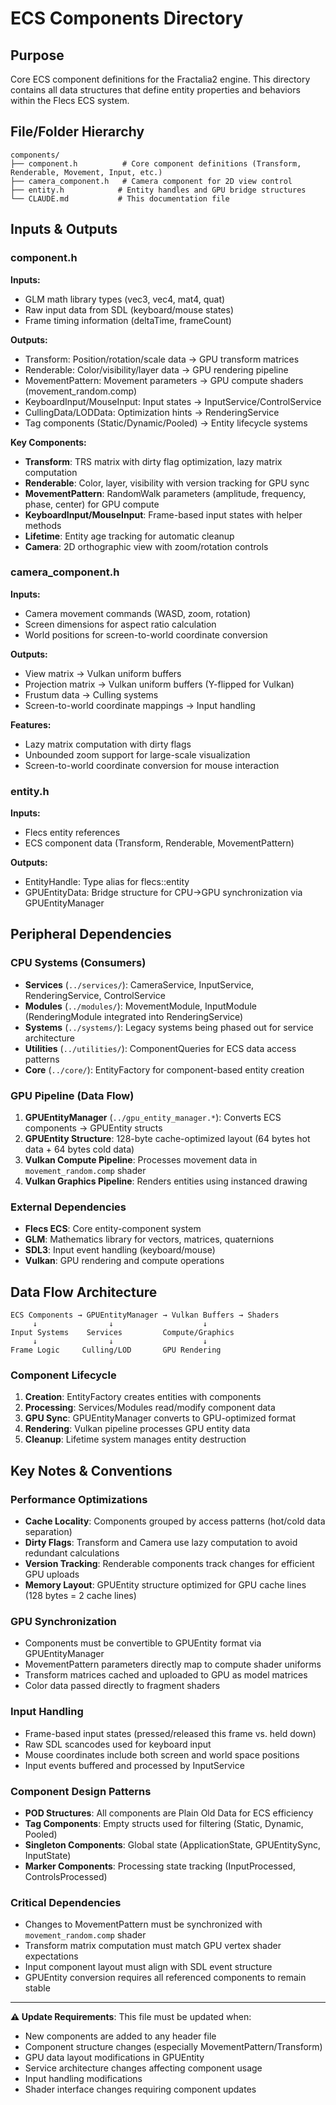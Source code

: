 # ECS Components Directory

## Purpose
Core ECS component definitions for the Fractalia2 engine. This directory contains all data structures that define entity properties and behaviors within the Flecs ECS system.

## File/Folder Hierarchy
```
components/
├── component.h          # Core component definitions (Transform, Renderable, Movement, Input, etc.)
├── camera_component.h   # Camera component for 2D view control
├── entity.h            # Entity handles and GPU bridge structures
└── CLAUDE.md           # This documentation file
```

## Inputs & Outputs

### component.h
**Inputs:**
- GLM math library types (vec3, vec4, mat4, quat)
- Raw input data from SDL (keyboard/mouse states)
- Frame timing information (deltaTime, frameCount)

**Outputs:**
- Transform: Position/rotation/scale data → GPU transform matrices
- Renderable: Color/visibility/layer data → GPU rendering pipeline
- MovementPattern: Movement parameters → GPU compute shaders (movement_random.comp)
- KeyboardInput/MouseInput: Input states → InputService/ControlService
- CullingData/LODData: Optimization hints → RenderingService
- Tag components (Static/Dynamic/Pooled) → Entity lifecycle systems

**Key Components:**
- **Transform**: TRS matrix with dirty flag optimization, lazy matrix computation
- **Renderable**: Color, layer, visibility with version tracking for GPU sync
- **MovementPattern**: RandomWalk parameters (amplitude, frequency, phase, center) for GPU compute
- **KeyboardInput/MouseInput**: Frame-based input states with helper methods
- **Lifetime**: Entity age tracking for automatic cleanup
- **Camera**: 2D orthographic view with zoom/rotation controls

### camera_component.h
**Inputs:**
- Camera movement commands (WASD, zoom, rotation)
- Screen dimensions for aspect ratio calculation
- World positions for screen-to-world coordinate conversion

**Outputs:**
- View matrix → Vulkan uniform buffers
- Projection matrix → Vulkan uniform buffers (Y-flipped for Vulkan)
- Frustum data → Culling systems
- Screen-to-world coordinate mappings → Input handling

**Features:**
- Lazy matrix computation with dirty flags
- Unbounded zoom support for large-scale visualization
- Screen-to-world coordinate conversion for mouse interaction

### entity.h
**Inputs:**
- Flecs entity references
- ECS component data (Transform, Renderable, MovementPattern)

**Outputs:**
- EntityHandle: Type alias for flecs::entity
- GPUEntityData: Bridge structure for CPU→GPU synchronization via GPUEntityManager

## Peripheral Dependencies

### CPU Systems (Consumers)
- **Services** (`../services/`): CameraService, InputService, RenderingService, ControlService
- **Modules** (`../modules/`): MovementModule, InputModule (RenderingModule integrated into RenderingService)
- **Systems** (`../systems/`): Legacy systems being phased out for service architecture
- **Utilities** (`../utilities/`): ComponentQueries for ECS data access patterns
- **Core** (`../core/`): EntityFactory for component-based entity creation

### GPU Pipeline (Data Flow)
1. **GPUEntityManager** (`../gpu_entity_manager.*`): Converts ECS components → GPUEntity structs
2. **GPUEntity Structure**: 128-byte cache-optimized layout (64 bytes hot data + 64 bytes cold data)
3. **Vulkan Compute Pipeline**: Processes movement data in `movement_random.comp` shader
4. **Vulkan Graphics Pipeline**: Renders entities using instanced drawing

### External Dependencies
- **Flecs ECS**: Core entity-component system
- **GLM**: Mathematics library for vectors, matrices, quaternions
- **SDL3**: Input event handling (keyboard/mouse)
- **Vulkan**: GPU rendering and compute operations

## Data Flow Architecture

```
ECS Components → GPUEntityManager → Vulkan Buffers → Shaders
     ↓                ↓                    ↓
Input Systems    Services         Compute/Graphics
     ↓                ↓                    ↓
Frame Logic     Culling/LOD       GPU Rendering
```

### Component Lifecycle
1. **Creation**: EntityFactory creates entities with components
2. **Processing**: Services/Modules read/modify component data
3. **GPU Sync**: GPUEntityManager converts to GPU-optimized format
4. **Rendering**: Vulkan pipeline processes GPU entity data
5. **Cleanup**: Lifetime system manages entity destruction

## Key Notes & Conventions

### Performance Optimizations
- **Cache Locality**: Components grouped by access patterns (hot/cold data separation)
- **Dirty Flags**: Transform and Camera use lazy computation to avoid redundant calculations
- **Version Tracking**: Renderable components track changes for efficient GPU uploads
- **Memory Layout**: GPUEntity structure optimized for GPU cache lines (128 bytes = 2 cache lines)

### GPU Synchronization
- Components must be convertible to GPUEntity format via GPUEntityManager
- MovementPattern parameters directly map to compute shader uniforms
- Transform matrices cached and uploaded to GPU as model matrices
- Color data passed directly to fragment shaders

### Input Handling
- Frame-based input states (pressed/released this frame vs. held down)
- Raw SDL scancodes used for keyboard input
- Mouse coordinates include both screen and world space positions
- Input events buffered and processed by InputService

### Component Design Patterns
- **POD Structures**: All components are Plain Old Data for ECS efficiency
- **Tag Components**: Empty structs used for filtering (Static, Dynamic, Pooled)
- **Singleton Components**: Global state (ApplicationState, GPUEntitySync, InputState)
- **Marker Components**: Processing state tracking (InputProcessed, ControlsProcessed)

### Critical Dependencies
- Changes to MovementPattern must be synchronized with `movement_random.comp` shader
- Transform matrix computation must match GPU vertex shader expectations
- Input component layout must align with SDL event structure
- GPUEntity conversion requires all referenced components to remain stable

---

**⚠️ Update Requirements**: This file must be updated when:
- New components are added to any header file
- Component structure changes (especially MovementPattern/Transform)
- GPU data layout modifications in GPUEntity
- Service architecture changes affecting component usage
- Input handling modifications
- Shader interface changes requiring component updates